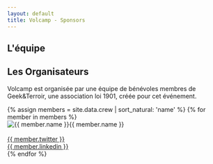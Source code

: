 ```yaml
---
layout: default
title: Volcamp - Sponsors
---
```

<section class="page-header" style="background-image:url(https://www.volcamp.io/asset/images/chainedespuys_header.jpg);">
    <div class="container">
        <div class="row justify-content-center">
            <div class="col-lg-8">
                <div class="content text-center">
                    <h1 class="mb-3 text-white text-capitalize letter-spacing">L'équipe</h1>
                    <div class="divider mx-auto mb-4 bg-white"></div>
                </div>
            </div>
        </div>
    </div>
</section>
<section class="section-speaker section">
    <div class="container">
        <div class="row section-heading">
            <div class="col-lg-8">
                <div class="heading">
                    <div class="pl-90">
                        <h2>Les Organisateurs</h2>
                    </div>
                </div>
            </div>
        </div>
        <div class="row">
            <div class="col-lg-12">
                <p>
                Volcamp est organisée par une équipe de bénévoles membres de Geek&Terroir, une association loi 1901, créée pour cet événement.
                </p>
            </div>
        </div>
        <div class="row">
        {% assign members = site.data.crew | sort_natural: 'name' %}
        {% for member in members %}
            <div class="col-lg-4">
                <img src="{{ site.baseurl }}/asset/images/orga/{{ member.photo }}" alt="{{ member.name }}" class="float-left orga">{{ member.name }}<br><br>
                <a href="https://twitter.com/{{ member.twitter }}" class="tw"><i class="icon-twitter"></i>{{ member.twitter }}</a><br>
                <a href="https://www.linkedin.com/in/{{ member.linkedin }}" class="lnked"><i class="icon-linkedin-squared"></i>{{ member.linkedin }}</a>
            </div>
        {% endfor %}
        </div>
    </div>
</section>
